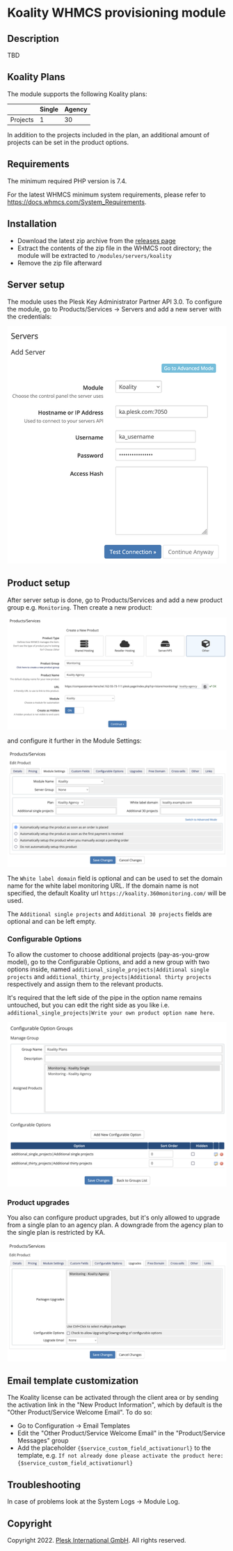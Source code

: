 # Koality WHMCS provisioning module

## Description

TBD

## Koality Plans

The module supports the following Koality plans:

|          | Single | Agency |
|----------|--------|--------|
| Projects | 1      | 30     |

In addition to the projects included in the plan, an additional amount of projects can be set in the product options.

## Requirements

The minimum required PHP version is 7.4.

For the latest WHMCS minimum system requirements, please refer to <https://docs.whmcs.com/System_Requirements>.

## Installation

* Download the latest zip archive from the [releases page](https://github.com/koality-io/whmcs-koality/releases)
* Extract the contents of the zip file in the WHMCS root directory; the module will be extracted to `/modules/servers/koality`
* Remove the zip file afterward

## Server setup

The module uses the Plesk Key Administrator Partner API 3.0. To configure the module, go to Products/Services -> Servers and add a new server with the credentials:

![Add Server](./docs/server.png)

## Product setup

After server setup is done, go to Products/Services and add a new product group e.g. `Monitoring`. Then create a new product:

![Add Product](./docs/product.png)

and configure it further in the Module Settings:

![Module Settings](./docs/module-settings.png)

The `White label domain` field is optional and can be used to set the domain name for the white label monitoring URL. If the domain name is not specified, the default Koality url `https://koality.360monitoring.com/` will be used.

The `Additional single projects` and `Additional 30 projects` fields are optional and can be left empty.

### Configurable Options

To allow the customer to choose additional projects (pay-as-you-grow model), go to the Configurable Options, and add a new group with two options inside, named `additional_single_projects|Additional single projects` and `additional_thirty_projects|Additional thirty projects` respectively and assign them to the relevant products.

It's required that the left side of the pipe in the option name remains untouched, but you can edit the right side as you like i.e. `additional_single_projects|Write your own product option name here`.

![Configurable Options](./docs/configurable-options.png)

### Product upgrades

You also can configure product upgrades, but it's only allowed to upgrade from a single plan to an agency plan. A downgrade from the agency plan to the single plan is restricted by KA.

![Product upgrades](./docs/product-upgrades.png)

## Email template customization

The Koality license can be activated through the client area or by sending the activation link in the "New Product Information", which by default is the "Other Product/Service Welcome Email". To do so:

* Go to Configuration -> Email Templates
* Edit the "Other Product/Service Welcome Email" in the "Product/Service Messages" group
* Add the placeholder `{$service_custom_field_activationurl}` to the template, e.g. `If not already done please activate the product here:{$service_custom_field_activationurl}`

## Troubleshooting

In case of problems look at the System Logs -> Module Log.

## Copyright

Copyright 2022. [Plesk International GmbH](https://www.plesk.com). All rights reserved.
